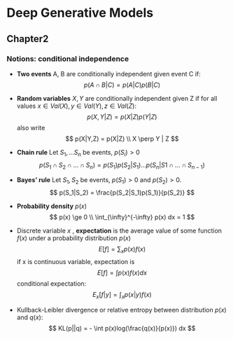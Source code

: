# Deep Generative Models

## Chapter2



### Notions:  conditional independence

- **Two events** A, B are conditionally independent given event C if: 
  $$
  p(A \cap B|C) = p(A|C)p(B|C)
  $$

- **Random variables** $X, Y$ are  conditionally independent given Z if for all values $x \in Val(X), y \in Val(Y), z \in Val(Z)$:
  $$
  p(X, Y|Z) = p(X|Z)p(Y|Z)
  $$
  also write 
  $$
  p(X|Y,Z) = p(X|Z) \\
  X \perp Y | Z
  $$

- **Chain rule**  Let $S_1, ... S_n$ be events, $p(S_i) > 0$
  $$
  p(S_1 \cap S_2 \cap ... \cap S_n) = p(S_1)p(S_2|S_1)...p(S_n|S1 \cap ...\cap S_{n-1})
  $$
  
- **Bayes' rule** Let $S_1, S_2$ be events, $p(S_1) > 0$ and $p(S_2) > 0$. 
  $$
  p(S_1|S_2) = \frac{p(S_2|S_1)p(S_1)}{p(S_2)}
  $$
  
- **Probability density** $p(x)$ 
  $$
  p(x) \ge 0 \\
  \int_{\infty}^{-\infty} p(x) dx = 1
  $$

- Discrete variable $x$ , **expectation** is the average value of some function $f(x)$ under a probability distribution $p(x)$
  $$
  E[f] = \sum_x p(x)f(x)
  $$
  if x is continuous variable, expectation is
  $$
  E[f] = \int p(x)f(x) dx
  $$
  conditional expectation: 
  $$
  E_x[f|y] = \int_x p(x|y)f(x)
  $$
  
  

- Kullback-Leibler divergence or relative entropy between distribution $p(x)$ and $q(x)$:
  $$
  KL(p||q) = - \int p(x)log(\frac{q(x)}{p(x)}) dx
  $$
   



